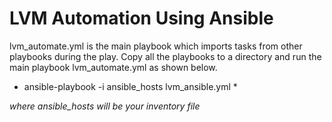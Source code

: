 # LVM Automation Using Ansible

lvm_automate.yml is the main playbook which imports tasks from other playbooks during the play. Copy all the playbooks to a directory and run the main playbook lvm_automate.yml as shown below.

* ansible-playbook -i ansible_hosts lvm_ansible.yml *

_where ansible_hosts will be your inventory file_
